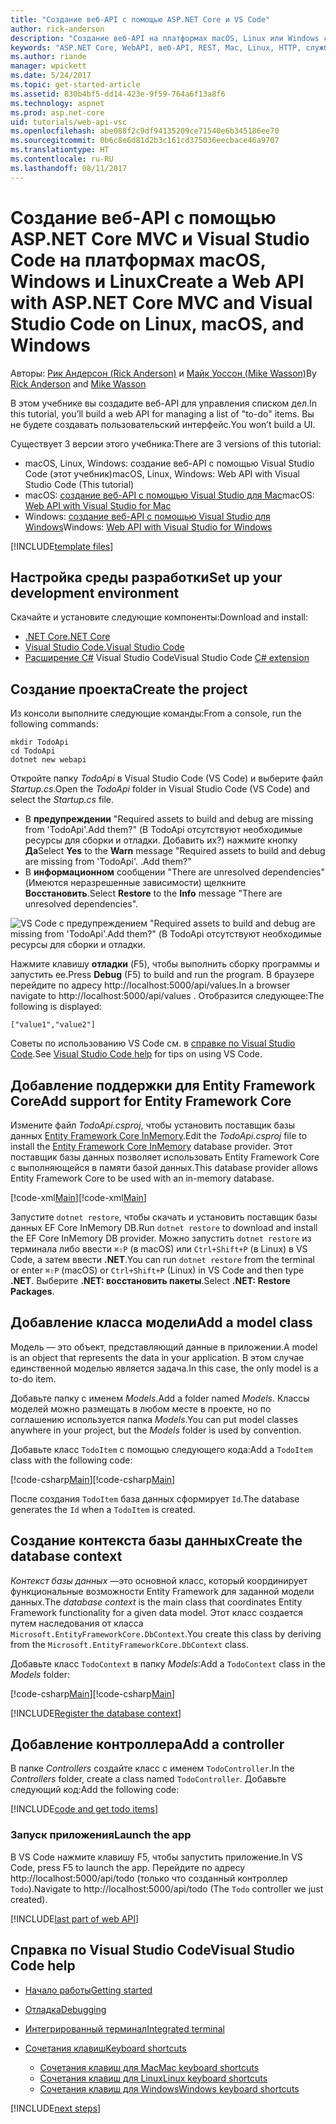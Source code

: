 ```yaml
---
title: "Создание веб-API с помощью ASP.NET Core и VS Code"
author: rick-anderson
description: "Создание веб-API на платформах macOS, Linux или Windows с помощью ASP.NET Core MVC и Visual Studio Code"
keywords: "ASP.NET Core, WebAPI, веб-API, REST, Mac, Linux, HTTP, служба, служба HTTP, VS Code"
ms.author: riande
manager: wpickett
ms.date: 5/24/2017
ms.topic: get-started-article
ms.assetid: 830b4bf5-dd14-423e-9f59-764a6f13a8f6
ms.technology: aspnet
ms.prod: asp.net-core
uid: tutorials/web-api-vsc
ms.openlocfilehash: abe088f2c9df94135209ce71540e6b345186ee70
ms.sourcegitcommit: 0b6c8e6d81d2b3c161cd375036eecbace46a9707
ms.translationtype: HT
ms.contentlocale: ru-RU
ms.lasthandoff: 08/11/2017
---
```

# <a name="create-a-web-api-with-aspnet-core-mvc-and-visual-studio-code-on-linux-macos-and-windows"></a><span data-ttu-id="a8204-104">Создание веб-API с помощью ASP.NET Core MVC и Visual Studio Code на платформах macOS, Windows и Linux</span><span class="sxs-lookup"><span data-stu-id="a8204-104">Create a Web API with ASP.NET Core MVC and Visual Studio Code on Linux, macOS, and Windows</span></span>

<span data-ttu-id="a8204-105">Авторы: [Рик Андерсон (Rick Anderson)](https://twitter.com/RickAndMSFT) и [Майк Уоссон (Mike Wasson)](https://github.com/mikewasson)</span><span class="sxs-lookup"><span data-stu-id="a8204-105">By [Rick Anderson](https://twitter.com/RickAndMSFT) and [Mike Wasson](https://github.com/mikewasson)</span></span>

<span data-ttu-id="a8204-106">В этом учебнике вы создадите веб-API для управления списком дел.</span><span class="sxs-lookup"><span data-stu-id="a8204-106">In this tutorial, you’ll build a web API for managing a list of "to-do" items.</span></span> <span data-ttu-id="a8204-107">Вы не будете создавать пользовательский интерфейс.</span><span class="sxs-lookup"><span data-stu-id="a8204-107">You won’t build a UI.</span></span>

<span data-ttu-id="a8204-108">Существует 3 версии этого учебника:</span><span class="sxs-lookup"><span data-stu-id="a8204-108">There are 3 versions of this tutorial:</span></span>

* <span data-ttu-id="a8204-109">macOS, Linux, Windows: создание веб-API с помощью Visual Studio Code (этот учебник)</span><span class="sxs-lookup"><span data-stu-id="a8204-109">macOS, Linux, Windows: Web API with Visual Studio Code (This tutorial)</span></span>
* <span data-ttu-id="a8204-110">macOS: [создание веб-API с помощью Visual Studio для Mac](xref:tutorials/first-web-api-mac)</span><span class="sxs-lookup"><span data-stu-id="a8204-110">macOS: [Web API with Visual Studio for Mac](xref:tutorials/first-web-api-mac)</span></span>
* <span data-ttu-id="a8204-111">Windows: [создание веб-API с помощью Visual Studio для Windows](xref:tutorials/first-web-api)</span><span class="sxs-lookup"><span data-stu-id="a8204-111">Windows: [Web API with Visual Studio for Windows](xref:tutorials/first-web-api)</span></span>

<!-- WARNING: The code AND images in this doc are used by uid: tutorials/web-api-vsc, tutorials/first-web-api-mac and tutorials/first-web-api. If you change any code/images in this tutorial, update uid: tutorials/web-api-vsc -->

[!INCLUDE[template files](../includes/webApi/intro.md)]

## <a name="set-up-your-development-environment"></a><span data-ttu-id="a8204-112">Настройка среды разработки</span><span class="sxs-lookup"><span data-stu-id="a8204-112">Set up your development environment</span></span>

<span data-ttu-id="a8204-113">Скачайте и установите следующие компоненты:</span><span class="sxs-lookup"><span data-stu-id="a8204-113">Download and install:</span></span>
- [<span data-ttu-id="a8204-114">.NET Core</span><span class="sxs-lookup"><span data-stu-id="a8204-114">.NET Core</span></span>](https://microsoft.com/net/core)
- [<span data-ttu-id="a8204-115">Visual Studio Code.</span><span class="sxs-lookup"><span data-stu-id="a8204-115">Visual Studio Code</span></span>](https://code.visualstudio.com)
- <span data-ttu-id="a8204-116">[Расширение C#](https://marketplace.visualstudio.com/items?itemName=ms-vscode.csharp) Visual Studio Code</span><span class="sxs-lookup"><span data-stu-id="a8204-116">Visual Studio Code [C# extension](https://marketplace.visualstudio.com/items?itemName=ms-vscode.csharp)</span></span>

## <a name="create-the-project"></a><span data-ttu-id="a8204-117">Создание проекта</span><span class="sxs-lookup"><span data-stu-id="a8204-117">Create the project</span></span>

<span data-ttu-id="a8204-118">Из консоли выполните следующие команды:</span><span class="sxs-lookup"><span data-stu-id="a8204-118">From a console, run the following commands:</span></span>

```console
mkdir TodoApi
cd TodoApi
dotnet new webapi
```

<span data-ttu-id="a8204-119">Откройте папку *TodoApi* в Visual Studio Code (VS Code) и выберите файл *Startup.cs*.</span><span class="sxs-lookup"><span data-stu-id="a8204-119">Open the *TodoApi* folder in Visual Studio Code (VS Code) and select the *Startup.cs* file.</span></span>

- <span data-ttu-id="a8204-120">В **предупреждении** "Required assets to build and debug are missing from 'TodoApi'.Add them?" (В TodoApi отсутствуют необходимые ресурсы для сборки и отладки. Добавить их?) нажмите кнопку **Да**</span><span class="sxs-lookup"><span data-stu-id="a8204-120">Select **Yes** to the **Warn** message "Required assets to build and debug are missing from 'TodoApi'.</span></span> <span data-ttu-id="a8204-121">.</span><span class="sxs-lookup"><span data-stu-id="a8204-121">Add them?"</span></span>
- <span data-ttu-id="a8204-122">В **информационном** сообщении "There are unresolved dependencies" (Имеются неразрешенные зависимости) щелкните **Восстановить**.</span><span class="sxs-lookup"><span data-stu-id="a8204-122">Select **Restore** to the **Info** message "There are unresolved dependencies".</span></span>

<!-- uid: tutorials/first-mvc-app-xplat/start-mvc uses the pic below. If you change it, make sure it's consistent -->

![VS Code с предупреждением "Required assets to build and debug are missing from 'TodoApi'.Add them?" (В TodoApi отсутствуют необходимые ресурсы для сборки и отладки.](web-api-vsc/_static/vsc_restore.png)

<span data-ttu-id="a8204-126">Нажмите клавишу **отладки** (F5), чтобы выполнить сборку программы и запустить ее.</span><span class="sxs-lookup"><span data-stu-id="a8204-126">Press **Debug** (F5) to build and run the program.</span></span> <span data-ttu-id="a8204-127">В браузере перейдите по адресу http://localhost:5000/api/values.</span><span class="sxs-lookup"><span data-stu-id="a8204-127">In a browser navigate to http://localhost:5000/api/values .</span></span> <span data-ttu-id="a8204-128">Отобразится следующее:</span><span class="sxs-lookup"><span data-stu-id="a8204-128">The following is displayed:</span></span>

`["value1","value2"]`

<span data-ttu-id="a8204-129">Советы по использованию VS Code см. в [справке по Visual Studio Code](#visual-studio-code-help).</span><span class="sxs-lookup"><span data-stu-id="a8204-129">See [Visual Studio Code help](#visual-studio-code-help) for tips on using VS Code.</span></span>

## <a name="add-support-for-entity-framework-core"></a><span data-ttu-id="a8204-130">Добавление поддержки для Entity Framework Core</span><span class="sxs-lookup"><span data-stu-id="a8204-130">Add support for Entity Framework Core</span></span>

<span data-ttu-id="a8204-131">Измените файл *TodoApi.csproj*, чтобы установить поставщик базы данных [Entity Framework Core InMemory](https://docs.microsoft.com/ef/core/providers/in-memory/).</span><span class="sxs-lookup"><span data-stu-id="a8204-131">Edit the *TodoApi.csproj* file to install the [Entity Framework Core InMemory](https://docs.microsoft.com/ef/core/providers/in-memory/) database provider.</span></span> <span data-ttu-id="a8204-132">Этот поставщик базы данных позволяет использовать Entity Framework Core с выполняющейся в памяти базой данных.</span><span class="sxs-lookup"><span data-stu-id="a8204-132">This database provider allows Entity Framework Core to be used with an in-memory database.</span></span>

<span data-ttu-id="a8204-133">[!code-xml[Main](web-api-vsc/sample/TodoApi/TodoApi.csproj?highlight=12)]</span><span class="sxs-lookup"><span data-stu-id="a8204-133">[!code-xml[Main](web-api-vsc/sample/TodoApi/TodoApi.csproj?highlight=12)]</span></span>

<span data-ttu-id="a8204-134">Запустите `dotnet restore`, чтобы скачать и установить поставщик базы данных EF Core InMemory DB.</span><span class="sxs-lookup"><span data-stu-id="a8204-134">Run `dotnet restore` to download and install the EF Core InMemory DB provider.</span></span> <span data-ttu-id="a8204-135">Можно запустить `dotnet restore` из терминала либо ввести `⌘⇧P` (в macOS) или `Ctrl+Shift+P` (в Linux) в VS Code, а затем ввести **.NET**.</span><span class="sxs-lookup"><span data-stu-id="a8204-135">You can run `dotnet restore` from the terminal or enter `⌘⇧P` (macOS) or `Ctrl+Shift+P` (Linux) in VS Code and then type **.NET**.</span></span> <span data-ttu-id="a8204-136">Выберите **.NET: восстановить пакеты**.</span><span class="sxs-lookup"><span data-stu-id="a8204-136">Select **.NET: Restore Packages**.</span></span>

## <a name="add-a-model-class"></a><span data-ttu-id="a8204-137">Добавление класса модели</span><span class="sxs-lookup"><span data-stu-id="a8204-137">Add a model class</span></span>

<span data-ttu-id="a8204-138">Модель — это объект, представляющий данные в приложении.</span><span class="sxs-lookup"><span data-stu-id="a8204-138">A model is an object that represents the data in your application.</span></span> <span data-ttu-id="a8204-139">В этом случае единственной моделью является задача.</span><span class="sxs-lookup"><span data-stu-id="a8204-139">In this case, the only model is a to-do item.</span></span>

<span data-ttu-id="a8204-140">Добавьте папку с именем *Models*.</span><span class="sxs-lookup"><span data-stu-id="a8204-140">Add a folder named *Models*.</span></span> <span data-ttu-id="a8204-141">Классы моделей можно размещать в любом месте в проекте, но по соглашению используется папка *Models*.</span><span class="sxs-lookup"><span data-stu-id="a8204-141">You can put model classes anywhere in your project, but the *Models* folder is used by convention.</span></span>

<span data-ttu-id="a8204-142">Добавьте класс `TodoItem` с помощью следующего кода:</span><span class="sxs-lookup"><span data-stu-id="a8204-142">Add a `TodoItem` class with the following code:</span></span>

<span data-ttu-id="a8204-143">[!code-csharp[Main](first-web-api/sample/TodoApi/Models/TodoItem.cs)]</span><span class="sxs-lookup"><span data-stu-id="a8204-143">[!code-csharp[Main](first-web-api/sample/TodoApi/Models/TodoItem.cs)]</span></span>

<span data-ttu-id="a8204-144">После создания `TodoItem` база данных сформирует `Id`.</span><span class="sxs-lookup"><span data-stu-id="a8204-144">The database generates the `Id` when a `TodoItem` is created.</span></span>

## <a name="create-the-database-context"></a><span data-ttu-id="a8204-145">Создание контекста базы данных</span><span class="sxs-lookup"><span data-stu-id="a8204-145">Create the database context</span></span>

<span data-ttu-id="a8204-146">*Контекст базы данных* —это основной класс, который координирует функциональные возможности Entity Framework для заданной модели данных.</span><span class="sxs-lookup"><span data-stu-id="a8204-146">The *database context* is the main class that coordinates Entity Framework functionality for a given data model.</span></span> <span data-ttu-id="a8204-147">Этот класс создается путем наследования от класса `Microsoft.EntityFrameworkCore.DbContext`.</span><span class="sxs-lookup"><span data-stu-id="a8204-147">You create this class by deriving from the `Microsoft.EntityFrameworkCore.DbContext` class.</span></span>

<span data-ttu-id="a8204-148">Добавьте класс `TodoContext` в папку *Models*:</span><span class="sxs-lookup"><span data-stu-id="a8204-148">Add a `TodoContext` class in the *Models* folder:</span></span>

<span data-ttu-id="a8204-149">[!code-csharp[Main](first-web-api/sample/TodoApi/Models/TodoContext.cs)]</span><span class="sxs-lookup"><span data-stu-id="a8204-149">[!code-csharp[Main](first-web-api/sample/TodoApi/Models/TodoContext.cs)]</span></span>

[!INCLUDE[Register the database context](../includes/webApi/register_dbContext.md)]

## <a name="add-a-controller"></a><span data-ttu-id="a8204-150">Добавление контроллера</span><span class="sxs-lookup"><span data-stu-id="a8204-150">Add a controller</span></span>

<span data-ttu-id="a8204-151">В папке *Controllers* создайте класс с именем `TodoController`.</span><span class="sxs-lookup"><span data-stu-id="a8204-151">In the *Controllers* folder, create a class named `TodoController`.</span></span> <span data-ttu-id="a8204-152">Добавьте следующий код:</span><span class="sxs-lookup"><span data-stu-id="a8204-152">Add the following code:</span></span>

[!INCLUDE[code and get todo items](../includes/webApi/getTodoItems.md)]

### <a name="launch-the-app"></a><span data-ttu-id="a8204-153">Запуск приложения</span><span class="sxs-lookup"><span data-stu-id="a8204-153">Launch the app</span></span>

<span data-ttu-id="a8204-154">В VS Code нажмите клавишу F5, чтобы запустить приложение.</span><span class="sxs-lookup"><span data-stu-id="a8204-154">In VS Code, press F5 to launch the app.</span></span> <span data-ttu-id="a8204-155">Перейдите по адресу http://localhost:5000/api/todo (только что созданный контроллер `Todo`).</span><span class="sxs-lookup"><span data-stu-id="a8204-155">Navigate to  http://localhost:5000/api/todo   (The `Todo` controller we just created).</span></span>

[!INCLUDE[last part of web API](../includes/webApi/end.md)]

## <a name="visual-studio-code-help"></a><span data-ttu-id="a8204-156">Справка по Visual Studio Code</span><span class="sxs-lookup"><span data-stu-id="a8204-156">Visual Studio Code help</span></span>

- [<span data-ttu-id="a8204-157">Начало работы</span><span class="sxs-lookup"><span data-stu-id="a8204-157">Getting started</span></span>](https://code.visualstudio.com/docs)
- [<span data-ttu-id="a8204-158">Отладка</span><span class="sxs-lookup"><span data-stu-id="a8204-158">Debugging</span></span>](https://code.visualstudio.com/docs/editor/debugging)
- [<span data-ttu-id="a8204-159">Интегрированный терминал</span><span class="sxs-lookup"><span data-stu-id="a8204-159">Integrated terminal</span></span>](https://code.visualstudio.com/docs/editor/integrated-terminal)
- [<span data-ttu-id="a8204-160">Сочетания клавиш</span><span class="sxs-lookup"><span data-stu-id="a8204-160">Keyboard shortcuts</span></span>](https://code.visualstudio.com/docs/getstarted/keybindings#_keyboard-shortcuts-reference)

  - [<span data-ttu-id="a8204-161">Сочетания клавиш для Mac</span><span class="sxs-lookup"><span data-stu-id="a8204-161">Mac keyboard shortcuts</span></span>](https://go.microsoft.com/fwlink/?linkid=832143)
  - [<span data-ttu-id="a8204-162">Сочетания клавиш для Linux</span><span class="sxs-lookup"><span data-stu-id="a8204-162">Linux keyboard shortcuts</span></span>](https://go.microsoft.com/fwlink/?linkid=832144)
  - [<span data-ttu-id="a8204-163">Сочетания клавиш для Windows</span><span class="sxs-lookup"><span data-stu-id="a8204-163">Windows keyboard shortcuts</span></span>](https://go.microsoft.com/fwlink/?linkid=832145)

[!INCLUDE[next steps](../includes/webApi/next.md)]


